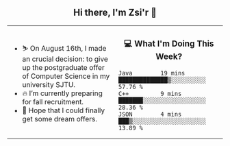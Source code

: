 <h2 align="center"> Hi there, I'm Zsi'r 👋 </h2>

<table>
    <tr>
        <td valign="center" width="50%">
            <ul>
                <li> ⛷️ On August 16th, I made an crucial decision: to give up the postgraduate offer of Computer Science in my university SJTU.</li>
                <li> 🔥 I’m currently preparing for fall recruitment.</li>
                <li> 🙏 Hope that I could finally get some dream offers.</li>
            </ul>
        </td>
       <td valign="top" width="50%">

<h3 align="center"> 💻 What I'm Doing This Week? </h3>

<!--START_SECTION:waka-->
```text
Java        19 mins         ██████████████▒░░░░░░░░░░   57.76 % 
C++         9 mins          ███████░░░░░░░░░░░░░░░░░░   28.36 % 
JSON        4 mins          ███▒░░░░░░░░░░░░░░░░░░░░░   13.89 % 
```
<!--END_SECTION:waka-->
</td></tr>
</table>

